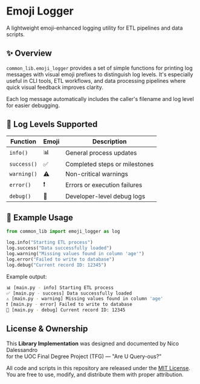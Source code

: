 # Emoji Logger

A lightweight emoji-enhanced logging utility for ETL pipelines and data scripts.

## ✨ Overview

`common_lib.emoji_logger` provides a set of simple functions for printing log messages with visual emoji prefixes to distinguish log levels. It's especially useful in CLI tools, ETL workflows, and data processing pipelines where quick visual feedback improves clarity.

Each log message automatically includes the caller's filename and log level for easier debugging.

## 🔧 Log Levels Supported

| Function  | Emoji | Description                        |
|-----------|-------|------------------------------------|
| `info()`     | 📊    | General process updates           |
| `success()`  | ✅    | Completed steps or milestones     |
| `warning()`  | ⚠️    | Non-critical warnings             |
| `error()`    | ❗    | Errors or execution failures      |
| `debug()`    | 🐞    | Developer-level debug logs        |

## 🚀 Example Usage

```python
from common_lib import emoji_logger as log

log.info("Starting ETL process")
log.success("Data successfully loaded")
log.warning("Missing values found in column 'age'")
log.error("Failed to write to database")
log.debug("Current record ID: 12345")
```

Example output:

```bash
📊 [main.py - info] Starting ETL process
✅ [main.py - success] Data successfully loaded
⚠️ [main.py - warning] Missing values found in column 'age'
❗ [main.py - error] Failed to write to database
🐞 [main.py - debug] Current record ID: 12345
```

## License & Ownership

This **Library Implementation** was designed and documented by Nico Dalessandro  
for the UOC Final Degree Project (TFG) — "Are U Query-ous?"

All code and scripts in this repository are released under the [MIT License](./LICENSE).  
You are free to use, modify, and distribute them with proper attribution.
